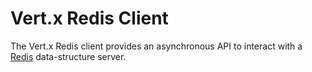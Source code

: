 # Vert.x Redis Client

The Vert.x Redis client provides an asynchronous API to interact with a [Redis](http://redis.io) data-structure server.

